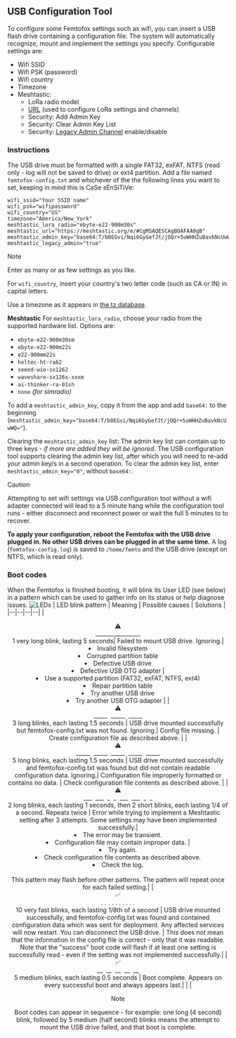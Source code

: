 
## USB Configuration Tool
To configure some Femtofox settings such as wifi, you can insert a USB flash drive containing a configuration file. The system will automatically recognize, mount and implement the settings you specify.
Configurable settings are:

 - Wifi SSID
 - Wifi PSK (password)
 - Wifi country
 - Timezone
 - Meshtastic:
     - LoRa radio model
	 - [URL](https://meshtastic.org/docs/software/python/cli/#--seturl-seturl) (used to configure LoRa settings and channels)
	 - Security: Add Admin Key
	 - Security: Clear Admin Key List
	 - Security: [Legacy Admin Channel](https://meshtastic.org/docs/configuration/radio/security/#admin-channel-enabled) enable/disable

### Instructions
The USB drive must be formatted with a single FAT32, exFAT, NTFS (read only - log will not be saved to drive) or ext4 partition. Add a file named `femtofox-config.txt` and whichever of the the following lines you want to set, keeping in mind this is CaSe sEnSiTiVe:
```
wifi_ssid="Your SSID name"
wifi_psk="wifipassword"
wifi_country="US"
timezone="America/New_York"
meshtastic_lora_radio="ebyte-e22-900m30s"
meshtastic_url="https://meshtastic.org/e/#CgMSAQESCAgBOAFAA0gB"
meshtastic_admin_key="base64:T/b8EGvi/Nqi6GyGefJt/jOQr+5uWHHZuBavkNcUwWQ="
meshtastic_legacy_admin="true"
```
> [!NOTE]
> Enter as many or as few settings as you like.
> 
> For `wifi_country`, insert your country's two letter code (such as CA or IN) in capital letters.
> 
> Use a timezone as it appears in [the tz database](https://en.wikipedia.org/wiki/List_of_tz_database_time_zones).
>
> **Meshtastic**
> For `meshtastic_lora_radio`, choose your radio from the supported hardware list.
> Options are: 
> * `ebyte-e22-900m30sm`
> * `ebyte-e22-900m22s`
> * `e22-900mm22s`
> * `heltec-ht-ra62`
> * `seeed-wio-sx1262`
> * `waveshare-sx126x-xxxm`
> * `ai-thinker-ra-01sh`
> * `none` *(for simradio)*
> 
>
>To add a `meshtastic_admin_key`, copy it from the app and add `base64:` to the beginning (`meshtastic_admin_key="base64:T/b8EGvi/Nqi6GyGefJt/jOQr+5uWHHZuBavkNcUwWQ="`).
>
> Clearing the `meshtastic_admin_key` list: The admin key list can contain up to three keys - *if more are added they will be ignored*. The USB configuration tool supports clearing the admin key list, after which you will need to re-add your admin key/s in a second operation. To clear the admin key list, enter `meshtastic_admin_key="0"`, without `base64:`.

> [!CAUTION]
> Attempting to set wifi settings via USB configuration tool without a wifi adapter connected will lead to a 5 minute hang while the configuration tool runs - either disconnect and reconnect power or wait the full 5 minutes to to recover.

**To apply your configuration, reboot the Femtofox with the USB drive plugged in. No other USB drives can be plugged in at the same time.**
A log (`femtofox-config.log`) is saved to `/home/femto` and the USB drive (except on NTFS, which is read only).
<br>
### Boot codes
When the Femtofox is finished booting, it will blink its User LED (see below) in a pattern which can be used to gather info on its status or help diagnose issues.
![LEDs](https://github.com/noon92/femtofox/blob/main/leds.png)
| LED blink pattern | Meaning | Possible causes | Solutions |
|--|--|--|--|
|<center>⚠️<br>________________<br>1 very long blink, lasting 5 seconds| Failed to mount USB drive. Ignoring.| <li>Invalid filesystem<li>Corrupted partition table<li>Defective USB drive<li>Defective USB OTG adapter | <li>Use a supported partition (FAT32, exFAT, NTFS, ext4)<li>Repair partition table<li>Try another USB drive<li>Try another USB OTG adapter |
|<center>⚠️<br>\_\_\_\_\_&nbsp;&nbsp;\_\_\_\_\_&nbsp;&nbsp;\_\_\_\_\_<br>3 long blinks, each lasting 1.5 seconds | USB drive mounted successfully but femtofox-config.txt was not found. Ignoring.| Config file missing. | Create configuration file as described above. |
|<center>⚠️<br>\_\_\_\_\_&nbsp;&nbsp;\_\_\_\_\_&nbsp;&nbsp;\_\_\_\_\_&nbsp;&nbsp;\_\_\_\_\_&nbsp;&nbsp;\_\_\_\_\_<br>5 long blinks, each lasting 1.5 seconds | USB drive mounted successfully and femtofox-config.txt was found but did not contain readable configuration data. Ignoring.| Configuration file improperly formatted or contains no data. | Check configuration file contents as described above. |
|<center>⚠️<br>\_\_\_&nbsp;&nbsp;\_\_\_&nbsp;&nbsp;\_&nbsp;&nbsp;\_&nbsp;&nbsp;\_\_\_&nbsp;&nbsp;\_\_\_&nbsp;&nbsp;\_&nbsp;&nbsp;\_<br>2 long blinks, each lasting 1 seconds, then 2 short blinks, each lasting 1/4 of a second. Repeats twice | Error while trying to implement a Meshtastic setting after 3 attempts. Some settings may have been implemented successfully.| <li>The error may be transient.<li>Configuration file may contain improper data. | <li>Try again.<li>Check configuration file contents as described above.<li>Check the log.<br><br>This pattern may flash before other patterns. The pattern will repeat once for each failed setting.|
|<center>✅<br>. . . . . . . . . .<br>10 very fast blinks, each lasting 1/8th of a second | USB drive mounted successfully, and femtofox-config.txt was found and contained configuration data which was sent for deployment. Any affected services will now restart. You can disconnect the USB drive. | This does not mean that the information in the config file is correct - only that it was readable.<br>Note that the "success" boot code will flash if at least one setting is successfully read - even if the setting was not implemented successfully.|
|<center>✅<br>\_\_&nbsp;&nbsp;\_\_&nbsp;&nbsp;\_\_&nbsp;&nbsp;\_\_&nbsp;&nbsp;\_\_<br>5 medium blinks, each lasting 0.5 seconds | Boot complete. Appears on every successful boot and always appears last.| | |
 
> [!NOTE]
> Boot codes can appear in sequence - for example: one long (4 second) blink, followed by 5 medium (half second) blinks means the attempt to mount the USB drive failed, and that boot is complete.
<!--stackedit_data:
eyJoaXN0b3J5IjpbLTEyMTE4MzAwNjVdfQ==
-->